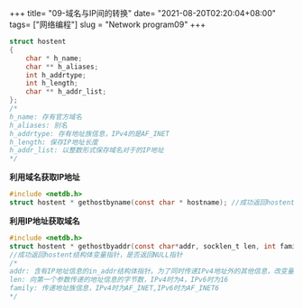 +++
title= "09-域名与IP间的转换"
date= "2021-08-20T02:20:04+08:00"
tags= ["网络编程"]
slug = "Network program09"
+++

```c++
struct hostent
{
    char * h_name;
    char ** h_aliases;
    int h_addrtype;
    int h_length;
    char ** h_addr_list;
};
/*
h_name: 存有官方域名
h_aliases: 别名
h_addrtype: 存有地址族信息，IPv4的是AF_INET
h_length: 保存IP地址长度
h_addr_list: 以整数形式保存域名对于的IP地址
*/
```

**利用域名获取IP地址**

```c
#include <netdb.h>
struct hostent * gethostbyname(const char * hostname); //成功返回hostent结构体地址，失败返回NULL指针
```

**利用IP地址获取域名**

```c
#include <netdb.h>
struct hostent * gethostbyaddr(const char*addr, socklen_t len, int family);
//成功返回hostent结构体变量指针，是否返回NULL指针
/*
addr: 含有IP地址信息的in_addr结构体指针。为了同时传递IPv4地址外的其他信息，改变量的类型声明为char指针
len: 向第一个参数传递的地址信息的字节数，IPv4时为4，IPv6时为16
family: 传递地址族信息，IPv4时为AF_INET,IPv6时为AF_INET6
*/
```


